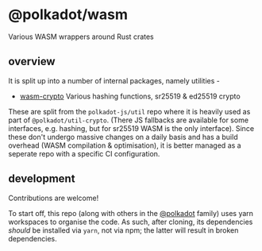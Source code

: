 # @polkadot/wasm

Various WASM wrappers around Rust crates

## overview

It is split up into a number of internal packages, namely utilities -

- [wasm-crypto](packages/wasm-crypto/) Various hashing functions, sr25519 & ed25519 crypto

These are split from the `polkadot-js/util` repo where it is heavily used as part of `@polkadot/util-crypto`. (There JS
fallbacks are available for some interfaces, e.g. hashing, but for sr25519 WASM is the only interface). Since these
don't undergo massive changes on a daily basis and has a build overhead (WASM compilation & optimisation), it is better
managed as a seperate repo with a specific CI configuration.

## development

Contributions are welcome!

To start off, this repo (along with others in the [@polkadot](https://github.com/polkadot-js/) family) uses yarn
workspaces to organise the code. As such, after cloning, its dependencies _should_ be installed via `yarn`, not via npm;
the latter will result in broken dependencies.
